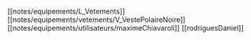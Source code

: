 [[notes/equipements/L_Vetements]] [[notes/equipements/vetements/V_VestePolaireNoire]] [[notes/equipements/utilisateurs/maximeChiavaroli]]
[[rodriguesDaniel]]